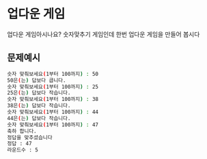 # 업다운 게임
업다운 게임아시나요? 숫자맞추기 게임인데 한번 업다운 게임을 만들어 봅시다
## 문제예시
```bash
숫자 맞춰보세요(1부터 100까지) : 50
50은(는) 답보다 큽니다.
숫자 맞춰보세요(1부터 100까지) : 25
25은(는) 답보다 작습니다.
숫자 맞춰보세요(1부터 100까지) : 38
38은(는) 답보다 작습니다.
숫자 맞춰보세요(1부터 100까지) : 44
44은(는) 답보다 작습니다.
숫자 맞춰보세요(1부터 100까지) : 47
축하 합니다.
정답을 맞추셨습니다
정답 : 47
라운드수 : 5
```